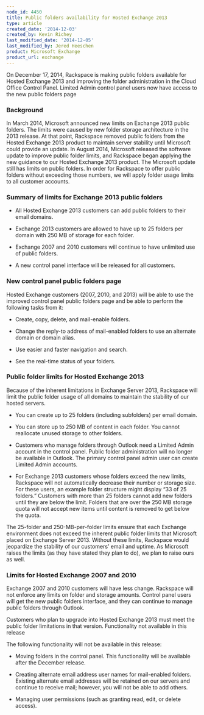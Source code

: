 ```yaml
---
node_id: 4450
title: Public folders availability for Hosted Exchange 2013
type: article
created_date: '2014-12-03'
created_by: Kevin Richey
last_modified_date: '2014-12-05'
last_modified_by: Jered Heeschen
product: Microsoft Exchange
product_url: exchange
---
```


On December 17, 2014, Rackspace is making public folders available for Hosted Exchange 2013 and improving the folder administration in the Cloud Office Control Panel. Limited Admin control panel users now have access to the new public folders page

### Background

In March 2014, Microsoft announced new limits on Exchange 2013 public folders. The limits were caused by new folder storage architecture in the 2013 release. At that point, Rackspace removed public folders from the Hosted Exchange 2013 product to maintain server stability until Microsoft could provide an update. In August 2014, Microsoft released the software update to improve public folder limits, and Rackspace began applying the new guidance to our Hosted Exchange 2013 product. The Microsoft update still has limits on public folders. In order for Rackspace to offer public folders without exceeding those numbers, we will apply folder usage limits to all customer accounts.

### Summary of limits for Exchange 2013 public folders

- All Hosted Exchange 2013 customers can add public folders to their email domains.

- Exchange 2013 customers are allowed to have up to 25 folders per domain with 250 MB of storage for each folder.

- Exchange 2007 and 2010 customers will continue to have unlimited use of public folders.

- A new control panel interface will be released for all customers.

### New control panel public folders page

Hosted Exchange customers (2007, 2010, and 2013) will be able to use the improved control panel public folders page and be able to perform the following tasks from it:

- Create, copy, delete, and mail-enable folders.

- Change the reply-to address of mail-enabled folders to use an alternate domain or domain alias.

- Use easier and faster navigation and search.

- See the real-time status of your folders.

### Public folder limits for Hosted Exchange 2013

Because of the inherent limitations in Exchange Server 2013, Rackspace will limit the public folder usage of all domains to maintain the stability of our hosted servers.

- You can create up to 25 folders (including subfolders) per email domain.

- You can store up to 250 MB of content in each folder. You cannot reallocate unused storage to other folders.

- Customers who manage folders through Outlook need a Limited Admin account in the control panel. Public folder administration will no longer be available in Outlook. The primary control panel admin user can create Limited Admin accounts.

- For Exchange 2013 customers whose folders exceed the new limits, Rackspace will not automatically decrease their number or storage size. For these users, an example folder structure might display “33 of 25 folders.” Customers with more than 25 folders cannot add new folders until they are below the limit. Folders that are over the 250 MB storage quota will not accept new items until content is removed to get below the quota.

The 25-folder and 250-MB-per-folder limits ensure that each Exchange environment does not exceed the inherent public folder limits that Microsoft placed on Exchange Server 2013. Without these limits, Rackspace would jeopardize the stability of our customers’ email and uptime. As Microsoft raises the limits (as they have stated they plan to do), we plan to raise ours as well.

### Limits for Hosted Exchange 2007 and 2010

Exchange 2007 and 2010 customers will have less change. Rackspace will not enforce any limits on folder and storage amounts. Control panel users will get the new public folders interface, and they can continue to manage public folders through Outlook.

Customers who plan to upgrade into Hosted Exchange 2013 must meet the public folder limitations in that version.
Functionality not available in this release

The following functionality will not be available in this release:

- Moving folders in the control panel. This functionality will be available after the December release.

- Creating alternate email address user names for mail-enabled folders. Existing alternate email addresses will be retained on our servers and continue to receive mail; however, you will not be able to add others.

- Managing user permissions (such as granting read, edit, or delete access).
